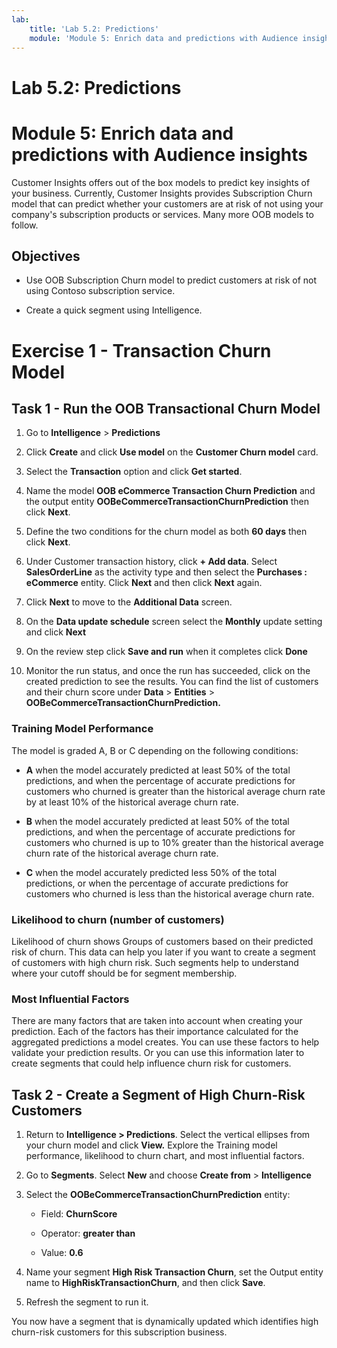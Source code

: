 ```yaml
---
lab:
    title: 'Lab 5.2: Predictions'
    module: 'Module 5: Enrich data and predictions with Audience insights'
---
```


# Lab 5.2: Predictions
# Module 5: Enrich data and predictions with Audience insights

Customer Insights offers out of the box models to predict key insights of your business. Currently, Customer Insights provides Subscription Churn model that can predict whether your customers are at risk of not using your company's subscription products or services. Many more OOB models to follow.

## Objectives

- Use OOB Subscription Churn model to predict customers at risk of not using Contoso subscription service.

- Create a quick segment using Intelligence.

# Exercise 1 - Transaction Churn Model

## Task 1 - Run the OOB Transactional Churn Model

1. Go to **Intelligence** > **Predictions**

2. Click **Create** and click **Use model** on the **Customer Churn model** card.

3. Select the **Transaction** option and click **Get started**.

4. Name the model **OOB eCommerce Transaction Churn Prediction** and the output entity **OOBeCommerceTransactionChurnPrediction** then click **Next**.

5. Define the two conditions for the churn model as both **60 days** then click **Next**.

6. Under Customer transaction history, click **+ Add data**. Select **SalesOrderLine** as the activity type and then select the **Purchases : eCommerce** entity. Click **Next** and then click **Next** again.

9. Click **Next** to move to the **Additional Data** screen.

10. On the **Data update schedule** screen select the **Monthly** update setting and click **Next**

11. On the review step click **Save and run** when it completes click **Done**

12. Monitor the run status, and once the run has succeeded, click on the created prediction to see the results. You can find the list of customers and their churn score under **Data** > **Entities** > **OOBeCommerceTransactionChurnPrediction.** 

### Training Model Performance

The model is graded A, B or C depending on the following conditions:

- **A** when the model accurately predicted at least 50% of the total predictions, and when the percentage of accurate predictions for customers who churned is greater than the historical average churn rate by at least 10% of the historical average churn rate.

- **B** when the model accurately predicted at least 50% of the total predictions, and when the percentage of accurate predictions for customers who churned is up to 10% greater than the historical average churn rate of the historical average churn rate.

- **C** when the model accurately predicted less 50% of the total predictions, or when the percentage of accurate predictions for customers who churned is less than the historical average churn rate.

### Likelihood to churn (number of customers)

Likelihood of churn shows Groups of customers based on their predicted risk of churn. This data can help you later if you want to create a segment of customers with high churn risk. Such segments help to understand where your cutoff should be for segment membership.

### Most Influential Factors

There are many factors that are taken into account when creating your prediction. Each of the factors has their importance calculated for the aggregated predictions a model creates. You can use these factors to help validate your prediction results. Or you can use this information later to create segments that could help influence churn risk for customers.

## Task 2 - Create a Segment of High Churn-Risk Customers

1. Return to **Intelligence > Predictions**. Select the vertical ellipses from your churn model and click **View.** Explore the Training model performance, likelihood to churn chart, and most influential factors.

3. Go to **Segments**. Select **New** and choose **Create from** > **Intelligence**

2. Select the **OOBeCommerceTransactionChurnPrediction** entity:

	- Field: **ChurnScore**

	- Operator: **greater than**

	- Value: **0.6**

3. Name your segment **High Risk Transaction Churn**, set the Output entity name to **HighRiskTransactionChurn**, and then click **Save**.

4. Refresh the segment to run it.

You now have a segment that is dynamically updated which identifies high churn-risk customers for this subscription business.

